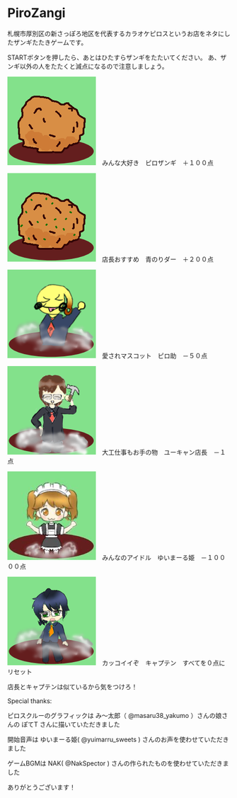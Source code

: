 # PiroZangi
札幌市厚別区の新さっぽろ地区を代表するカラオケピロスというお店をネタにしたザンギたたきゲームです。

STARTボタンを押したら、あとはひたすらザンギをたたいてください。
あ、ザンギ以外の人をたたくと減点になるので注意しましょう。

![ピロザンギ](images/zangi.png "ピロザンギ")　みんな大好き　ピロザンギ　＋１００点

![青のりダー](images/aonori.png "青のりダー")　店長おすすめ　青のりダー　＋２００点

![ピロ助](images/piro.png "ピロ助")　愛されマスコット　ピロ助　－５０点

![店長](images/ten.png "店長")　大工仕事もお手の物　ユーキャン店長　－１点

![ゆいまーる](images/yui.png "ゆいまーる")　みんなのアイドル　ゆいまーる姫　－１００００点

![キャプテン](images/cap.png "キャプテン")　カッコイイぞ　キャプテン　すべてを０点にリセット

店長とキャプテンは似ているから気をつけろ！



Special thanks:

ピロスクルーのグラフィックは み～太郎（ @masaru38_yakumo ）さんの娘さんの ぽてT さんに描いていただきました

開始音声は ゆいまーる姫( @yuimarru_sweets ) さんのお声を使わせていただきました

ゲームBGMは NAK( @NakSpector ) さんの作られたものを使わせていただきました

ありがとうございます！
